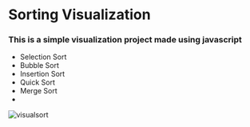 # Sorting Visualization
### This is a simple visualization project made using javascript 
- Selection Sort
- Bubble Sort 
- Insertion Sort
- Quick Sort
- Merge Sort
- 
![visualsort](https://user-images.githubusercontent.com/87519278/170554677-55400bc3-d81a-40d9-8cfe-65fdf19297ae.png)
